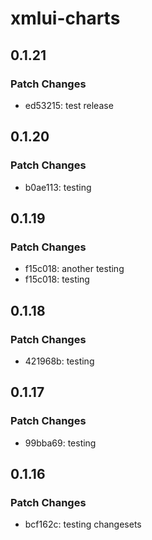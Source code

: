 # xmlui-charts

## 0.1.21

### Patch Changes

- ed53215: test release

## 0.1.20

### Patch Changes

- b0ae113: testing

## 0.1.19

### Patch Changes

- f15c018: another testing
- f15c018: testing

## 0.1.18

### Patch Changes

- 421968b: testing

## 0.1.17

### Patch Changes

- 99bba69: testing

## 0.1.16

### Patch Changes

- bcf162c: testing changesets
